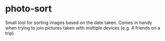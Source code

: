 # photo-sort
Small tool for sorting images based on the date taken. Comes in handy when trying to join pictures taken with multiple devices (e.g. 4 friends on a trip)
